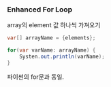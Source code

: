 ### Enhanced For Loop

array의 element 값 하나씩 가져오기

```java
var[] arrayName = {elements};

for(var varName: arrayName) {
	Systen.out.println(varName);
}
```

파이썬의 for문과 동일.
